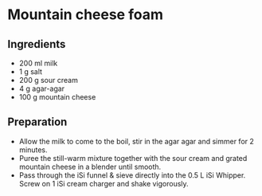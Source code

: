 Mountain cheese foam
====================

Ingredients
-----------

* 200 ml milk
* 1 g salt
* 200 g sour cream
* 4 g agar-agar
* 100 g mountain cheese

Preparation
-----------

* Allow the milk to come to the boil, stir in the agar agar and simmer for 2 minutes.
* Puree the still-warm mixture together with the sour cream and grated mountain cheese in a blender until smooth.
* Pass through the iSi funnel & sieve directly into the 0.5 L iSi Whipper. Screw on 1 iSi cream charger and shake vigorously.